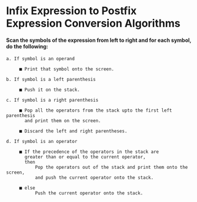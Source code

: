 # Infix Expression to Postfix Expression Conversion Algorithms

#### Scan the symbols of the expression from left to right and for each symbol, do the following:

    a. If symbol is an operand

         ■ Print that symbol onto the screen.

    b. If symbol is a left parenthesis

         ■ Push it on the stack.

    c. If symbol is a right parenthesis

         ■ Pop all the operators from the stack upto the first left parenthesis
           and print them on the screen.

         ■ Discard the left and right parentheses.

    d. If symbol is an operator

         ■ If the precedence of the operators in the stack are
           greater than or equal to the current operator,
           then
               Pop the operators out of the stack and print them onto the screen,
               and push the current operator onto the stack.

         ■ else
               Push the current operator onto the stack.
